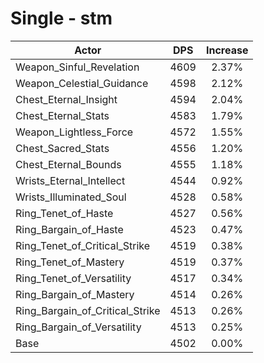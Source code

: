 # Single - stm
| Actor | DPS | Increase |
|---|:---:|:---:|
|Weapon_Sinful_Revelation|4609|2.37%|
|Weapon_Celestial_Guidance|4598|2.12%|
|Chest_Eternal_Insight|4594|2.04%|
|Chest_Eternal_Stats|4583|1.79%|
|Weapon_Lightless_Force|4572|1.55%|
|Chest_Sacred_Stats|4556|1.20%|
|Chest_Eternal_Bounds|4555|1.18%|
|Wrists_Eternal_Intellect|4544|0.92%|
|Wrists_Illuminated_Soul|4528|0.58%|
|Ring_Tenet_of_Haste|4527|0.56%|
|Ring_Bargain_of_Haste|4523|0.47%|
|Ring_Tenet_of_Critical_Strike|4519|0.38%|
|Ring_Tenet_of_Mastery|4519|0.37%|
|Ring_Tenet_of_Versatility|4517|0.34%|
|Ring_Bargain_of_Mastery|4514|0.26%|
|Ring_Bargain_of_Critical_Strike|4513|0.26%|
|Ring_Bargain_of_Versatility|4513|0.25%|
|Base|4502|0.00%|
